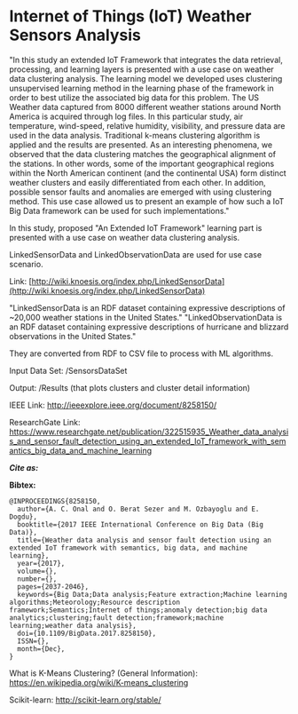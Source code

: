# Internet of Things (IoT) Weather Sensors Analysis

"In this study an extended IoT Framework that integrates the data retrieval, processing, and learning layers is presented with a use case on weather data clustering analysis. The learning model we developed uses clustering unsupervised learning method in the learning phase of the framework in order to best utilize the associated big data for this problem. The US Weather data captured from 8000 different weather stations around North America is acquired through log files. In this particular study, air temperature, wind-speed, relative humidity, visibility, and pressure data are used in the data analysis. Traditional k-means clustering algorithm is applied and the results are presented. As an interesting phenomena, we observed that the data clustering matches the geographical alignment of the stations. In other words, some of the important geographical regions within the North American continent (and the continental USA) form distinct weather clusters and easily differentiated from each other. In addition, possible sensor faults and anomalies are emerged with using clustering method. This use case allowed us to present an example of how such a IoT Big Data framework can be used for such implementations."

In this study, proposed "An Extended IoT Framework" learning part is presented with a use case on weather data clustering analysis.

LinkedSensorData and LinkedObservationData are used for use case scenario. 

Link: [http://wiki.knoesis.org/index.php/LinkedSensorData](http://wiki.knoesis.org/index.php/LinkedSensorData)

"LinkedSensorData is an RDF dataset containing expressive descriptions of ~20,000 weather stations in the United States."
"LinkedObservationData is an RDF dataset containing expressive descriptions of hurricane and blizzard observations in the United States."

They are converted from RDF to CSV file to process with ML algorithms.

Input Data Set: /SensorsDataSet

Output: /Results (that plots clusters and cluster detail information)

IEEE Link: http://ieeexplore.ieee.org/document/8258150/

ResearchGate Link: https://www.researchgate.net/publication/322515935_Weather_data_analysis_and_sensor_fault_detection_using_an_extended_IoT_framework_with_semantics_big_data_and_machine_learning

_**Cite as:**_

**Bibtex:**

```
@INPROCEEDINGS{8258150,
  author={A. C. Onal and O. Berat Sezer and M. Ozbayoglu and E. Dogdu},
  booktitle={2017 IEEE International Conference on Big Data (Big Data)},
  title={Weather data analysis and sensor fault detection using an extended IoT framework with semantics, big data, and machine learning},
  year={2017},
  volume={},
  number={},
  pages={2037-2046},
  keywords={Big Data;Data analysis;Feature extraction;Machine learning algorithms;Meteorology;Resource description framework;Semantics;Internet of things;anomaly detection;big data analytics;clustering;fault detection;framework;machine learning;weather data analysis},
  doi={10.1109/BigData.2017.8258150},
  ISSN={},
  month={Dec},
}
```

What is K-Means Clustering? (General Information): https://en.wikipedia.org/wiki/K-means_clustering

Scikit-learn: http://scikit-learn.org/stable/
